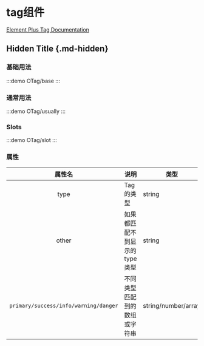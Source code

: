 # tag组件

[Element Plus Tag Documentation](https://element-plus.org/zh-CN/component/tag.html)

## Hidden Title {.md-hidden}

### 基础用法

:::demo
OTag/base
:::

### 通常用法

:::demo
OTag/usually
:::

### Slots

:::demo
OTag/slot
:::

### 属性

|                属性名                 | 说明                         | 类型                | 默认值  |
| :-----------------------------------: | ---------------------------- | ------------------- | ------- |
|                 type                  | Tag 的类型                   | string              | -       |
|                 other                 | 如果都匹配不到显示的type类型 | string              | primary |
| `primary/success/info/warning/danger` | 不同类型匹配到的数组或字符串 | string/number/array | -       |
